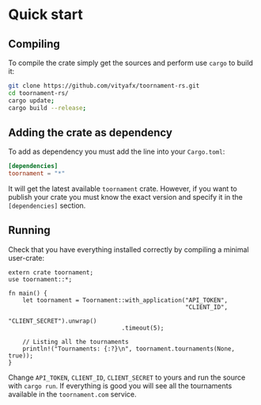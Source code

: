 # Quick start

## Compiling

To compile the crate simply get the sources and perform use `cargo` to build it:

```bash
git clone https://github.com/vityafx/toornament-rs.git
cd toornament-rs/
cargo update;
cargo build --release;
```

## Adding the crate as dependency

To add as dependency you must add the line into your `Cargo.toml`:

```toml
[dependencies]
toornament = "*"
```

It will get the latest available `toornament` crate. However, if you want to publish your crate
you must know the exact version and specify it in the `[dependencies]` section.

## Running

Check that you have everything installed correctly by compiling a minimal user-crate:


```rust,no_run
extern crate toornament;
use toornament::*;

fn main() {
    let toornament = Toornament::with_application("API_TOKEN",
                                                  "CLIENT_ID",
                                                  "CLIENT_SECRET").unwrap()
                                .timeout(5);

    // Listing all the tournaments
    println!("Tournaments: {:?}\n", toornament.tournaments(None, true));
}
```

Change `API_TOKEN`, `CLIENT_ID`, `CLIENT_SECRET` to yours and run the source with `cargo run`.
If everything is good you will see all the tournaments available in the `toornament.com` service.
